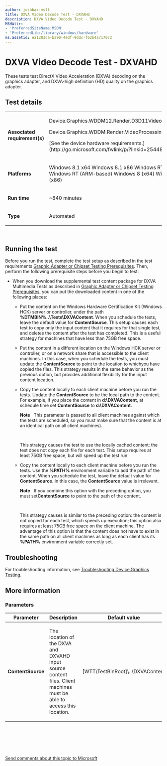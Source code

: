 ```yaml
---
author: joshbax-msft
title: DXVA Video Decode Test - DXVAHD
description: DXVA Video Decode Test - DXVAHD
MSHAttr:
- 'PreferredSiteName:MSDN'
- 'PreferredLib:/library/windows/hardware'
ms.assetid: ea1283da-ba90-4edf-9ddc-f62b4a717072
---
```


# DXVA Video Decode Test - DXVAHD


These tests test DirectX Video Acceleration (DXVA) decoding on the graphics adapter, and DXVA-high definition (HD) quality on the graphics adapter.

## Test details


<table>
<colgroup>
<col width="50%" />
<col width="50%" />
</colgroup>
<tbody>
<tr class="odd">
<td><p><strong>Associated requirement(s)</strong></p></td>
<td><p>Device.Graphics.WDDM12.Render.D3D11VideoDecoding</p>
<p>Device.Graphics.WDDM.Render.VideoProcessing</p>
<p>[See the device hardware requirements.](http://go.microsoft.com/fwlink/p/?linkid=254483)</p></td>
</tr>
<tr class="even">
<td><p><strong>Platforms</strong></p></td>
<td><p>Windows 8.1 x64 Windows 8.1 x86 Windows RT 8.1 Windows RT (ARM-based) Windows 8 (x64) Windows 8 (x86)</p></td>
</tr>
<tr class="odd">
<td><p><strong>Run time</strong></p></td>
<td><p>~840 minutes</p></td>
</tr>
<tr class="even">
<td><p><strong>Type</strong></p></td>
<td><p>Automated</p></td>
</tr>
</tbody>
</table>

 

## Running the test


Before you run the test, complete the test setup as described in the test requirements [Graphic Adapter or Chipset Testing Prerequisites](graphic-adapter-or-chipset-testing-prerequisites.md). Then, perform the following prerequisite steps before you begin to test:

-   When you download the supplemental test content package for DXVA Multimedia Tests as described in [Graphic Adapter or Chipset Testing Prerequisites](graphic-adapter-or-chipset-testing-prerequisites.md), you can put the downloaded content in one of the following places:

    -   Put the content on the Windows Hardware Certification Kit (Windows HCK) server or controller, under the path **%DTMBIN%..\\Tests\\DXVAContent**. When you schedule the tests, leave the default value for **ContentSource**. This setup causes each test to copy only the input content that it requires for that single test, and deletes the content after the test has completed. This is a useful strategy for machines that have less than 75GB free space.

    -   Put the content in a different location on the Windows HCK server or controller, or on a network share that is accessible to the client machines. In this case, when you schedule the tests, you must update the **ContentSource** to point to the location to whichyou have copied the files. This strategy results in the same behavior as the previous option, but provides additional flexibility for the input content location.

    -   Copy the content locally to each client machine before you run the tests. Update the **ContentSource** to be the local path to the content. For example, if you place the content in **d:\\DXVAContent**, at schedule time set **ContentSource** to **d:\\DXVAContent**.

        **Note**  
        This parameter is passed to all client machines against which the tests are scheduled, so you must make sure that the content is at an identical path on all client machines).

         

        This strategy causes the test to use the locally cached content; the test does not copy each file for each test. This setup requires at least 75GB free space, but will speed up the test run.

    -   Copy the content locally to each client machine before you run the tests. Use the **%PATH%** environment variable to add the path of the content. When you schedule the test, leave the default value for **ContentSource**. In this case, the **ContentSource** value is irrelevant.

        **Note**  
        If you combine this option with the preceding option, you must set**ContentSource** to point to the path of the content.

         

        This strategy causes is similar to the preceding option: the content is not copied for each test, which speeds up execution; this option also requires at least 75GB free space on the client machine. The advantage of this option is that the content does not have to exist in the same path on all client machines as long as each client has its **%PATH%** environment variable correctly set.

## Troubleshooting


For troubleshooting information, see [Troubleshooting Device.Graphics Testing](troubleshooting-devicegraphics-testing.md).

## More information


### Parameters

<table>
<colgroup>
<col width="33%" />
<col width="33%" />
<col width="33%" />
</colgroup>
<thead>
<tr class="header">
<th>Parameter</th>
<th>Description</th>
<th>Default value</th>
</tr>
</thead>
<tbody>
<tr class="odd">
<td><p><strong>ContentSource</strong></p></td>
<td><p>The location of the DXVA and DXVAHD input source content files. Client machines must be able to access this location.</p></td>
<td><p>[WTT\TestBinRoot]\..\DXVAContent</p></td>
</tr>
</tbody>
</table>

 

 

 

[Send comments about this topic to Microsoft](mailto:wsddocfb@microsoft.com?subject=Documentation%20feedback%20%5Bp_hck\p_hck%5D:%20DXVA%20Video%20Decode%20Test%20-%20DXVAHD%20%20RELEASE:%20%284/27/2016%29&body=%0A%0APRIVACY%20STATEMENT%0A%0AWe%20use%20your%20feedback%20to%20improve%20the%20documentation.%20We%20don't%20use%20your%20email%20address%20for%20any%20other%20purpose,%20and%20we'll%20remove%20your%20email%20address%20from%20our%20system%20after%20the%20issue%20that%20you're%20reporting%20is%20fixed.%20While%20we're%20working%20to%20fix%20this%20issue,%20we%20might%20send%20you%20an%20email%20message%20to%20ask%20for%20more%20info.%20Later,%20we%20might%20also%20send%20you%20an%20email%20message%20to%20let%20you%20know%20that%20we've%20addressed%20your%20feedback.%0A%0AFor%20more%20info%20about%20Microsoft's%20privacy%20policy,%20see%20http://privacy.microsoft.com/default.aspx. "Send comments about this topic to Microsoft")




